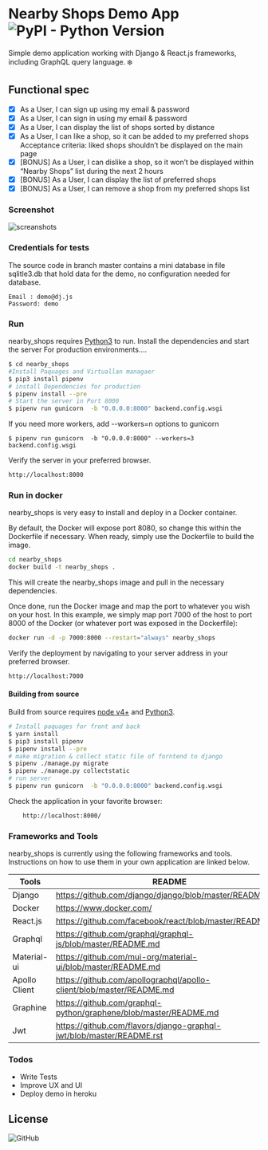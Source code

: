 # Nearby Shops Demo App   ![PyPI - Python Version](https://img.shields.io/pypi/pyversions/Django.svg)

Simple demo application working with Django & React.js frameworks, including GraphQL query language. ❄️

## Functional spec
 - [X] As a User, I can sign up using my email & password
 - [X] As a User, I can sign in using my email & password
 - [X] As a User, I can display the list of shops sorted by distance
 - [X] As a User, I can like a shop, so it can be added to my preferred shops Acceptance criteria: liked shops shouldn’t be displayed on the main page
- [X] [BONUS] As a User, I can dislike a shop, so it won’t be displayed within “Nearby Shops” list during the next 2 hours
- [X] [BONUS] As a User, I can display the list of preferred shops
- [X] [BONUS] As a User, I can remove a shop from my preferred shops list

### Screenshot

![screanshots](http://image.noelshack.com/fichiers/2018/48/2/1543341234-screenshot-2018-11-27-at-18-06-46.png)

### Credentials for tests
The source code in branch master contains a mini database in file sqlitle3.db that hold data for the demo, no configuration needed for database.
```
Email : demo@dj.js
Password: demo
```

### Run

nearby_shops requires  [Python3](https://www.python.org/) to run.
Install the dependencies and start the server For production environments....

```sh
$ cd nearby_shops
#Install Paquages and Virtuallan managaer
$ pip3 install pipenv
# install Dependencies for production
$ pipenv install --pre
# Start the server in Port 8000
$ pipenv run gunicorn  -b "0.0.0.0:8000" backend.config.wsgi
```
If you need more workers, add --workers=n options to gunicorn
```
$ pipenv run gunicorn  -b "0.0.0.0:8000" --workers=3 backend.config.wsgi
```

Verify the server in your preferred browser.

```sh
http://localhost:8000
```


### Run in docker
nearby_shops is very easy to install and deploy in a Docker container.

By default, the Docker will expose port 8080, so change this within the Dockerfile if necessary. When ready, simply use the Dockerfile to build the image.

```sh
cd nearby_shops
docker build -t nearby_shops .
```
This will create the nearby_shops image and pull in the necessary dependencies.

Once done, run the Docker image and map the port to whatever you wish on your host. In this example, we simply map port 7000 of the host to port 8000 of the Docker (or whatever port was exposed in the Dockerfile):

```sh
docker run -d -p 7000:8000 --restart="always" nearby_shops
```

Verify the deployment by navigating to your server address in your preferred browser.

```sh
http://localhost:7000
```


#### Building from source
Build from source requires [node v4+](http://nodejs.org) and [Python3](https://www.python.org/).
```sh
# Install paquages for front and back
$ yarn install
$ pip3 install pipenv
$ pipenv install --pre
# make migration & collect static file of forntend to django
$ pipenv ./manage.py migrate
$ pipenv ./manage.py collectstatic
# run server
$ pipenv run gunicorn  -b "0.0.0.0:8000" backend.config.wsgi
```
Check the application in your favorite browser:
```sh
    http://localhost:8000/
```


### Frameworks and Tools

nearby_shops is currently using  the following frameworks and tools. Instructions on how to use them in your own application are linked below.

| Tools | README |
| ------ | ------ |
| Django | https://github.com/django/django/blob/master/README.rst |
| Docker | https://www.docker.com/ |
| React.js | https://github.com/facebook/react/blob/master/README.md|
| Graphql | https://github.com/graphql/graphql-js/blob/master/README.md |
| Material-ui | https://github.com/mui-org/material-ui/blob/master/README.md|
| Apollo Client | https://github.com/apollographql/apollo-client/blob/master/README.md |
| Graphine | https://github.com/graphql-python/graphene/blob/master/README.md |
| Jwt | https://github.com/flavors/django-graphql-jwt/blob/master/README.rst |


### Todos

 - Write Tests
 - Improve UX and UI
 - Deploy demo in heroku

License
----
![GitHub](https://img.shields.io/github/license/mashape/apistatus.svg)

